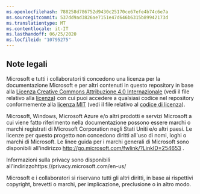 ```yaml
---
ms.openlocfilehash: 788258d786752d9430c25170ce67efe4b74c6e7a
ms.sourcegitcommit: 537dd9ad3826ae7151e47d646b6315b89942173d
ms.translationtype: MT
ms.contentlocale: it-IT
ms.lasthandoff: 06/25/2020
ms.locfileid: "10795275"
---
```

## Note legali
Microsoft e tutti i collaboratori ti concedono una licenza per la documentazione Microsoft e per altri contenuti in questo repository in base alla [Licenza Creative Commons Attribuzione 4.0 Internazionale](https://creativecommons.org/licenses/by/4.0/legalcode) (vedi il file relativo alla [licenza](LICENSE)) con cui puoi accedere a qualsiasi codice nel repository conformemente alla [licenza MIT](https://opensource.org/licenses/MIT) (vedi il file relativo al [codice di licenza](LICENSE-CODE)).

Microsoft, Windows, Microsoft Azure e/o altri prodotti e servizi Microsoft a cui viene fatto riferimento nella documentazione possono essere marchi o marchi registrati di Microsoft Corporation negli Stati Uniti e/o altri paesi.
Le licenze per questo progetto non concedono diritti all'uso di nomi, loghi o marchi di Microsoft.
Le linee guida per i marchi generali di Microsoft sono disponibili all'indirizzo http://go.microsoft.com/fwlink/?LinkID=254653 .

Informazioni sulla privacy sono disponibili all'indirizzohttps://privacy.microsoft.com/en-us/

Microsoft e i collaboratori si riservano tutti gli altri diritti, in base ai rispettivi copyright, brevetti o marchi, per implicazione, preclusione o in altro modo.